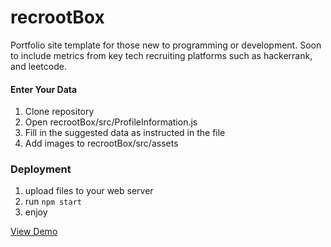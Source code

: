 # recrootBox
Portfolio site template for those new to programming or development. Soon to include metrics from key tech recruiting platforms such as hackerrank, and leetcode.

#### Enter Your Data
1. Clone repository 
2. Open recrootBox/src/ProfileInformation.js
3. Fill in the suggested data as instructed in the file
4. Add images to recrootBox/src/assets

### Deployment

1. upload files to your web server
2. run `npm start`
3. enjoy

[View Demo](http://trevorhere.github.io/recrootBox)